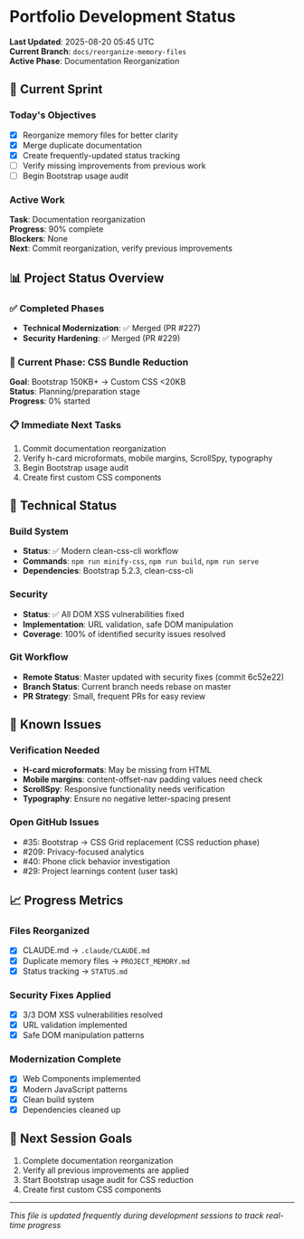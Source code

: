 # Portfolio Development Status
**Last Updated**: 2025-08-20 05:45 UTC  
**Current Branch**: `docs/reorganize-memory-files`  
**Active Phase**: Documentation Reorganization

## 🎯 Current Sprint

### Today's Objectives
- [x] Reorganize memory files for better clarity
- [x] Merge duplicate documentation  
- [x] Create frequently-updated status tracking
- [ ] Verify missing improvements from previous work
- [ ] Begin Bootstrap usage audit

### Active Work
**Task**: Documentation reorganization  
**Progress**: 90% complete  
**Blockers**: None  
**Next**: Commit reorganization, verify previous improvements

## 📊 Project Status Overview

### ✅ Completed Phases
- **Technical Modernization**: ✅ Merged (PR #227)
- **Security Hardening**: ✅ Merged (PR #229)

### 🔄 Current Phase: CSS Bundle Reduction
**Goal**: Bootstrap 150KB+ → Custom CSS <20KB  
**Status**: Planning/preparation stage  
**Progress**: 0% started

### 📋 Immediate Next Tasks
1. Commit documentation reorganization
2. Verify h-card microformats, mobile margins, ScrollSpy, typography
3. Begin Bootstrap usage audit
4. Create first custom CSS components

## 🔧 Technical Status

### Build System
- **Status**: ✅ Modern clean-css-cli workflow
- **Commands**: `npm run minify-css`, `npm run build`, `npm run serve`
- **Dependencies**: Bootstrap 5.2.3, clean-css-cli

### Security
- **Status**: ✅ All DOM XSS vulnerabilities fixed
- **Implementation**: URL validation, safe DOM manipulation
- **Coverage**: 100% of identified security issues resolved

### Git Workflow
- **Remote Status**: Master updated with security fixes (commit 6c52e22)
- **Branch Status**: Current branch needs rebase on master
- **PR Strategy**: Small, frequent PRs for easy review

## 🐛 Known Issues

### Verification Needed
- **H-card microformats**: May be missing from HTML
- **Mobile margins**: content-offset-nav padding values need check
- **ScrollSpy**: Responsive functionality needs verification  
- **Typography**: Ensure no negative letter-spacing present

### Open GitHub Issues
- #35: Bootstrap → CSS Grid replacement (CSS reduction phase)
- #209: Privacy-focused analytics  
- #40: Phone click behavior investigation
- #29: Project learnings content (user task)

## 📈 Progress Metrics

### Files Reorganized
- [x] CLAUDE.md → `.claude/CLAUDE.md`
- [x] Duplicate memory files → `PROJECT_MEMORY.md`
- [x] Status tracking → `STATUS.md`

### Security Fixes Applied
- [x] 3/3 DOM XSS vulnerabilities resolved
- [x] URL validation implemented
- [x] Safe DOM manipulation patterns

### Modernization Complete
- [x] Web Components implemented
- [x] Modern JavaScript patterns
- [x] Clean build system
- [x] Dependencies cleaned up

## 🎯 Next Session Goals
1. Complete documentation reorganization
2. Verify all previous improvements are applied
3. Start Bootstrap usage audit for CSS reduction
4. Create first custom CSS components

---
*This file is updated frequently during development sessions to track real-time progress*